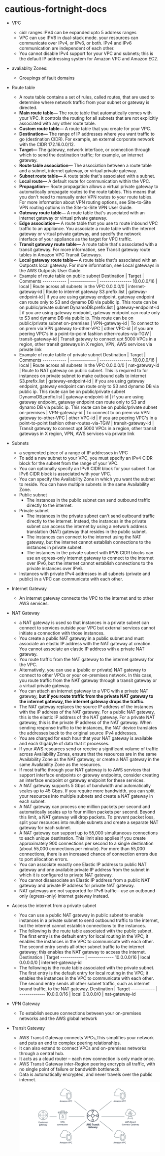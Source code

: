 # cautious-fortnight-docs
- VPC
  - cidr ranges IPV4 can be expanded upto 5 address ranges
  - VPC can use IPV6 in dual-stack mode. your resources can communicate over IPv4, or IPv6, or both. IPv4 and IPv6 communication are independent of each other. 
  - You cannot disable IPv4 support for your VPC and subnets; this is the default IP addressing system for Amazon VPC and Amazon EC2.  
- avaliablity Zones:
  - Groupings of fault domains
-  Route table
    -  A route table contains a set of rules, called routes, that are used to determine where network traffic from your subnet or gateway is directed.
    - **Main route table—** The route table that automatically comes with your VPC. It controls the routing for all subnets that are not explicitly associated with any other route table.
    - **Custom route table—** A route table that you create for your VPC.
    - **Destination—** The range of IP addresses where you want traffic to go (destination CIDR). For example, an external corporate network with the CIDR 172.16.0.0/12.
    - **Target—** The gateway, network interface, or connection through which to send the destination traffic; for example, an internet gateway.
    - **Route table association—** The association between a route table and a subnet, internet gateway, or virtual private gateway.
    - **Subnet route table—** A route table that's associated with a subnet.
    - **Local route—** A default route for communication within the VPC.
    - **Propagation—** Route propagation allows a virtual private gateway to automatically propagate routes to the route tables. This means that you don't need to manually enter VPN routes to your route tables. For more information about VPN routing options, see Site-to-Site VPN routing options in the Site-to-Site VPN User Guide.
    - **Gateway route table—** A route table that's associated with an internet gateway or virtual private gateway.
    - **Edge association—** A route table that you use to route inbound VPC traffic to an appliance. You associate a route table with the internet gateway or virtual private gateway, and specify the network interface of your appliance as the target for VPC traffic.
    - **Transit gateway route table—** A route table that's associated with a transit gateway. For more information, see Transit gateway route tables in Amazon VPC Transit Gateways.
    - **Local gateway route table—** A route table that's associated with an Outposts local gateway. For more information, see Local gateways in the AWS Outposts User Guide.
    - Example of route table on public subnet
      Destination           | Target               | Comments
      ------------          | -------------        | ----------------
      10.0.0.0/16           | local                | Route across all subnets in the VPC
      0.0.0.0/0             | internet-gateway-id  | Route to internet gateway
      S3.prefix.list        | gateway-endpoint-id  | if you are using gateway endpoint, gateway endpoint can route only to S3 and dynamo DB via public ip. This route can be on public/private subnet
      DynamoDB.prefix.list  | gateway-endpoint-id  | if you are using gateway endpoint, gateway endpoint can route only to S3 and dynamo DB via public ip. This route can be on public/private subnet
      on-premises           | VPN-gateway-id       | To connect to on prem via VPN gateway
      to-other-VPC          | other VPC-id         | if you are peering VPC's in a point-to-point fashion
      other-routes-via-TGW  | transit-gateway-id   | Transit gateway to connect upt 5000 VPCs in a region, other transit gateways in X region, VPN, AWS services via private link
    - Example of route tablle of private subnet
      Destination           | Target               | Comments
      ------------          | -------------        | ----------------
      10.0.0.0/16           | local                | Route across all subnets in the VPC
      0.0.0.0/0             | nat-gateway-id       | Route to NAT gateway on public subnet. This is required to for instances on private subnet to make outbound calls to internet
      S3.prefix.list        | gateway-endpoint-id  | if you are using gateway endpoint, gateway endpoint can route only to S3 and dynamo DB via public ip. This route can be on public/private subnet
      DynamoDB.prefix.list  | gateway-endpoint-id  | if you are using gateway endpoint, gateway endpoint can route only to S3 and dynamo DB via public ip. This route can be on public/private subnet
      on-premises           | VPN-gateway-id       | To connect to on prem via VPN gateway
      to-other-VPC          | other VPC-id         | if you are peering VPC's in a point-to-point fashion
      other-routes-via-TGW  | transit-gateway-id   | Transit gateway to connect upt 5000 VPCs in a region, other transit gateways in X region, VPN, AWS services via private link
- Subnets
  -  a segmented piece of a range of IP addresses in VPC
  -  To add a new subnet to your VPC, you must specify an IPv4 CIDR block for the subnet from the range of your VPC.
  -  You can optionally specify an IPv6 CIDR block for your subnet if an IPv6 CIDR block is associated with your VPC. 
  -  You can specify the Availability Zone in which you want the subnet to reside. You can have multiple subnets in the same Availability Zone.
  -  Public subnet
     - The instances in the public subnet can send outbound traffic directly to the internet.
  - Private subnet
    - The instances in the private subnet can't send outbound traffic directly to the internet. Instead, the instances in the private subnet can access the internet by using a network address translation (NAT) gateway that resides in the public subnet.
    - The instances can connect to the internet using the NAT gateway, but the internet cannot establish connections to the instances in private subnet.
    - The instances in the private subnet with IPV6 CIDR blocks can use an egress-only internet gateway to connect to the internet over IPv6, but the internet cannot establish connections to the private instances over IPv6.
  - Instances with private IPv4 addresses in all subnets (private and public) in a VPC can communicate with each other. 
- Internet Gateway
  - An internet gateway connects the VPC to the internet and to other AWS services.
- NAT Gateway
  - a NAT gateway is used so that instances in a private subnet can connect to services outside your VPC but external services cannot initiate a connection with those instances.
  - You create a public NAT gateway in a public subnet and must associate an elastic IP address with the NAT gateway at creation. You cannot associate an elastic IP address with a private NAT gateway.
  - You route traffic from the NAT gateway to the internet gateway for the VPC.
  - Alternatively, you can use a (public or private) NAT gateway to connect to other VPCs or your on-premises network. In this case, you route traffic from the NAT gateway through a transit gateway or a virtual private gateway.
  - You can attach an internet gateway to a VPC with a private NAT gateway, **but if you route traffic from the private NAT gateway to the internet gateway, the internet gateway drops the traffic**. 
  - The NAT gateway replaces the source IP address of the instances with the IP address of the NAT gateway. For a public NAT gateway, this is the elastic IP address of the NAT gateway. For a private NAT gateway, this is the private IP address of the NAT gateway. When sending response traffic to the instances, the NAT device translates the addresses back to the original source IPv4 addresses. 
  - You are charged for each hour that your NAT gateway is available and each Gigabyte of data that it processes.
  - If your AWS resources send or receive a significant volume of traffic across Availability Zones, ensure that the resources are in the same Availability Zone as the NAT gateway, or create a NAT gateway in the same Availability Zone as the resources. 
  - If most traffic through your NAT gateway is to AWS services that support interface endpoints or gateway endpoints, consider creating an interface endpoint or gateway endpoint for these services. 
  - A NAT gateway supports 5 Gbps of bandwidth and automatically scales up to 45 Gbps. If you require more bandwidth, you can split your resources into multiple subnets and create a NAT gateway in each subnet. 
  - A NAT gateway can process one million packets per second and automatically scales up to four million packets per second. Beyond this limit, a NAT gateway will drop packets. To prevent packet loss, split your resources into multiple subnets and create a separate NAT gateway for each subnet. 
  - A NAT gateway can support up to 55,000 simultaneous connections to each unique destination. This limit also applies if you create approximately 900 connections per second to a single destination (about 55,000 connections per minute). For more than 55,000 connections, there is an increased chance of connection errors due to port allocation errors.
  - You can associate exactly one Elastic IP address to public NAT gateway and one available private IP address from the subnet in which it is configured to private NAT gateway.
  - You cannot disassociate an Elastic IP address from a public NAT gateway and private IP address for private NAT gateway.
  - NAT gateways are not supported for IPv6 traffic—use an outbound-only (egress-only) internet gateway instead.
- Access the internet from a private subnet
  - You can use a public NAT gateway in public subnet to enable instances in a private subnet to send outbound traffic to the internet, but the internet cannot establish connections to the instances.
  - The following is the route table associated with the public subnet. The first entry is the default entry for local routing in the VPC; it enables the instances in the VPC to communicate with each other. The second entry sends all other subnet traffic to the internet gateway; this enables the NAT gateway to access the internet.
      Destination  | Target
      ------------ | -------------
      10.0.0.0/16  | local
      0.0.0.0/0    | internet-gateway-id
  - The following is the route table associated with the private subnet. The first entry is the default entry for local routing in the VPC; it enables the instances in the VPC to communicate with each other. The second entry sends all other subnet traffic, such as internet bound traffic, to the NAT gateway. 
      Destination  | Target
      ------------ | -------------
      10.0.0.0/16  | local
      0.0.0.0/0    | nat-gateway-id

- VPN Gateway
  - To establish secure connections between your on-premises networks and the AWS global network
- Transit Gateway
  - AWS Transit Gateway connects VPCs,This simplifies your network and puts an end to complex peering relationships. 
  - It can also extend to connect VPCs and on-premises networks through a central hub. 
  - It acts as a cloud router – each new connection is only made once.
  - AWS Transit Gateway inter-Region peering encrypts all traffic, with no single point of failure or bandwidth bottleneck.
  - Data is automatically encrypted, and never travels over the public internet.
    ![plot](img/tgw-after.d85d3e2cb67fd2ed1a3be645d443e9f5910409fd.png)
